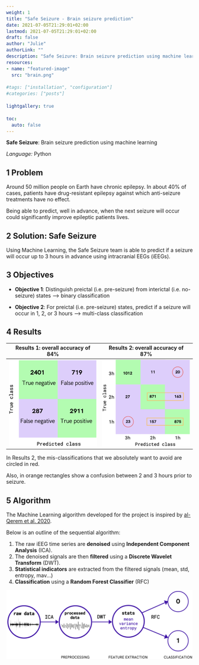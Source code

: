 ```yaml
---
weight: 1
title: "Safe Seizure - Brain seizure prediction"
date: 2021-07-05T21:29:01+02:00
lastmod: 2021-07-05T21:29:01+02:00
draft: false
author: "Julie"
authorLink: ""
description: "Safe Seizure: Brain seizure prediction using machine learning"
resources:
- name: "featured-image"
  src: "brain.png"

#tags: ["installation", "configuration"]
#categories: ["posts"]

lightgallery: true

toc:
  auto: false
---
```


**Safe Seizure**: Brain seizure prediction using machine learning

*Language:* Python

<!--more-->

## 1 Problem

Around 50 million people on Earth have chronic epilepsy. In about 40% of cases, patients have drug-resistant epilepsy against which anti-seizure treatments have no effect. 

Being able to predict, well in advance, when the next seizure will occur could significantly improve epileptic patients lives.

## 2 Solution: Safe Seizure

Using Machine Learning, the Safe Seizure team is able to predict if a seizure will occur up to 3 hours in advance using intracranial EEGs (iEEGs).

## 3 Objectives

* **Objective 1**: Distinguish preictal (i.e. pre-seizure) from interictal (i.e. no-seizure) states --> binary classification

* **Objective 2**: For preictal (i.e. pre-seizure) states, predict if a seizure will occur in 1, 2, or 3 hours --> multi-class classification

## 4 Results

| **Results 1**: overall accuracy of **84%** | **Results 2**: overall accuracy of **87%** |
| --- | --- |
| <img src="confusion_matrix1.png" alt="confusion matrix" width="300"/> | <img src="confusion_matrix2.png" alt="confusion matrix" width="300"/> |

In Results 2, the mis-classifications that we absolutely want to avoid are circled in red.

Also, in orange rectangles show a confusion between 2 and 3 hours prior to seizure.

## 5 Algorithm

The Machine Learning algorithm developed for the project is inspired by [al-Qerem et al. 2020](https://journals.sagepub.com/doi/10.1177/1550147720911009). 

Below is an outline of the sequential algorithm:

1. The raw iEEG time series are **denoised** using **Independent Component Analysis** (ICA). 
2. The denoised signals are then **filtered** using a **Discrete Wavelet Transform** (DWT).
3. **Statistical indicators** are extracted from the filtered signals (mean, std, entropy, mav...)
4. **Classification** using a **Random Forest Classifier** (RFC)

<img src="algorithm.png" alt="confusion matrix" width="670"/>

